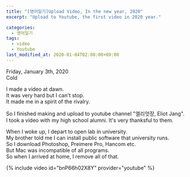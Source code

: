```yaml
---
title: "[영어일기]Upload Video, In the new year, 2020"
excerpt: "Upload to Youtube, the first video in 2020 year."

categories:
  - 영어일기
tags:
  - video
  - Youtube
last_modified_at: 2020-01-04T02:00:00+09:00
---
```

Friday, January 3th, 2020  
Cold

I made a video at dawn.  
It was very hard but I can't stop.  
It made me in a spirit of the rivalry.  

So I finished making and upload to youtube channel "엘리엇장, Eliot Jang".  
I took a video with my high school alumni. It's very thanksful to them.  

When I woke up, I depart to open lab in university.  
My brother told me I can install public software that university runs.  
So I download Photoshop, Preimere  Pro, Hancom etc.  
But Mac was incompatible of all programs.  
So when I arrived at home, I remove all of that.  

{% include video id="bnP66h02X8Y" provider="youtube" %}
